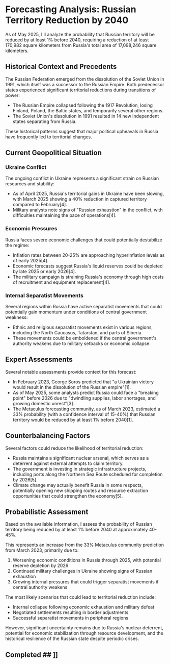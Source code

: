 # Forecasting Analysis: Russian Territory Reduction by 2040

As of May 2025, I'll analyze the probability that Russian territory will be reduced by at least 1% before 2040, requiring a reduction of at least 170,982 square kilometers from Russia's total area of 17,098,246 square kilometers.

## Historical Context and Precedents

The Russian Federation emerged from the dissolution of the Soviet Union in 1991, which itself was a successor to the Russian Empire. Both predecessor states experienced significant territorial reductions during transitions of power:

- The Russian Empire collapsed following the 1917 Revolution, losing Finland, Poland, the Baltic states, and temporarily several other regions.
- The Soviet Union's dissolution in 1991 resulted in 14 new independent states separating from Russia.

These historical patterns suggest that major political upheavals in Russia have frequently led to territorial changes.

## Current Geopolitical Situation

### Ukraine Conflict

The ongoing conflict in Ukraine represents a significant strain on Russian resources and stability:

- As of April 2025, Russia's territorial gains in Ukraine have been slowing, with March 2025 showing a 40% reduction in captured territory compared to February[4].
- Military analysts note signs of "Russian exhaustion" in the conflict, with difficulties maintaining the pace of operations[4].

### Economic Pressures

Russia faces severe economic challenges that could potentially destabilize the regime:

- Inflation rates between 20-25% are approaching hyperinflation levels as of early 2025[4].
- Economic forecasts suggest Russia's liquid reserves could be depleted by late 2025 or early 2026[4].
- The military campaign is straining Russia's economy through high costs of recruitment and equipment replacement[4].

### Internal Separatist Movements

Several regions within Russia have active separatist movements that could potentially gain momentum under conditions of central government weakness:

- Ethnic and religious separatist movements exist in various regions, including the North Caucasus, Tatarstan, and parts of Siberia.
- These movements could be emboldened if the central government's authority weakens due to military setbacks or economic collapse.

## Expert Assessments

Several notable assessments provide context for this forecast:

- In February 2023, George Soros predicted that "a Ukrainian victory would result in the dissolution of the Russian empire"[1].
- As of May 2025, some analysts predict Russia could face a "breaking point" before 2026 due to "dwindling supplies, labor shortages, and growing domestic unrest"[3].
- The Metaculus forecasting community, as of March 2023, estimated a 33% probability (with a confidence interval of 15-40%) that Russian territory would be reduced by at least 1% before 2040[1].

## Counterbalancing Factors

Several factors could reduce the likelihood of territorial reduction:

- Russia maintains a significant nuclear arsenal, which serves as a deterrent against external attempts to claim territory.
- The government is investing in strategic infrastructure projects, including ports along the Northern Sea Route scheduled for completion by 2026[5].
- Climate change may actually benefit Russia in some respects, potentially opening new shipping routes and resource extraction opportunities that could strengthen the economy[5].

## Probabilistic Assessment

Based on the available information, I assess the probability of Russian territory being reduced by at least 1% before 2040 at approximately 40-45%.

This represents an increase from the 33% Metaculus community prediction from March 2023, primarily due to:

1. Worsening economic conditions in Russia through 2025, with potential reserve depletion by 2026
2. Continued military challenges in Ukraine showing signs of Russian exhaustion
3. Growing internal pressures that could trigger separatist movements if central authority weakens

The most likely scenarios that could lead to territorial reduction include:

- Internal collapse following economic exhaustion and military defeat
- Negotiated settlements resulting in border adjustments
- Successful separatist movements in peripheral regions

However, significant uncertainty remains due to Russia's nuclear deterrent, potential for economic stabilization through resource development, and the historical resilience of the Russian state despite periodic crises.

## Completed ## ]]